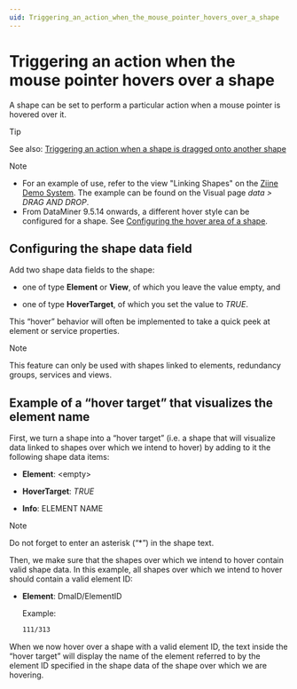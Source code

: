 ```yaml
---
uid: Triggering_an_action_when_the_mouse_pointer_hovers_over_a_shape
---
```


# Triggering an action when the mouse pointer hovers over a shape

A shape can be set to perform a particular action when a mouse pointer is hovered over it.

> [!TIP]
> See also:
> [Triggering an action when a shape is dragged onto another shape](xref:Triggering_an_action_when_a_shape_is_dragged_onto_another_shape)

> [!NOTE]
>
> - For an example of use, refer to the view "Linking Shapes" on the [Ziine Demo System](xref:ZiineDemoSystem). The example can be found on the Visual page _data > DRAG AND DROP_.
> - From DataMiner 9.5.14 onwards, a different hover style can be configured for a shape. See [Configuring the hover area of a shape](xref:Configuring_the_hover_area_of_a_shape).

## Configuring the shape data field

Add two shape data fields to the shape:

- one of type **Element** or **View**, of which you leave the value empty, and

- one of type **HoverTarget**, of which you set the value to _TRUE_.

This “hover” behavior will often be implemented to take a quick peek at element or service properties.

> [!NOTE]
> This feature can only be used with shapes linked to elements, redundancy groups, services and views.

## Example of a “hover target” that visualizes the element name

First, we turn a shape into a “hover target” (i.e. a shape that will visualize data linked to shapes over which we intend to hover) by adding to it the following shape data items:

- **Element**: \<empty>

- **HoverTarget**: _TRUE_

- **Info**: ELEMENT NAME

> [!NOTE]
> Do not forget to enter an asterisk (“\*”) in the shape text.

Then, we make sure that the shapes over which we intend to hover contain valid shape data. In this example, all shapes over which we intend to hover should contain a valid element ID:

- **Element**: DmaID/ElementID

  Example:

  ```txt
  111/313
  ```

When we now hover over a shape with a valid element ID, the text inside the “hover target” will display the name of the element referred to by the element ID specified in the shape data of the shape over which we are hovering.
